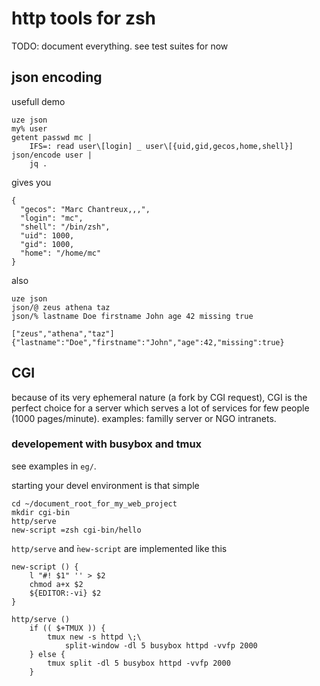 # http tools for zsh

TODO: document everything. see test suites for now

## json encoding

usefull demo

    uze json
    my% user
    getent passwd mc |
        IFS=: read user\[login] _ user\[{uid,gid,gecos,home,shell}]
    json/encode user |
        jq .

gives you

    {
      "gecos": "Marc Chantreux,,,",
      "login": "mc",
      "shell": "/bin/zsh",
      "uid": 1000,
      "gid": 1000,
      "home": "/home/mc"
    }

also

    uze json
    json/@ zeus athena taz
    json/% lastname Doe firstname John age 42 missing true

    ["zeus","athena","taz"]
    {"lastname":"Doe","firstname":"John","age":42,"missing":true}

## CGI

because of its very ephemeral nature (a fork by CGI request),
CGI is the perfect choice for a server which serves a lot of
services for few people (1000 pages/minute). examples:
familly server or NGO intranets.

### developement with busybox and tmux

see examples in `eg/`.

starting your devel environment is that simple

    cd ~/document_root_for_my_web_project
    mkdir cgi-bin
    http/serve
    new-script =zsh cgi-bin/hello

`http/serve` and ̀`new-script` are implemented like this

    new-script () {
        l "#! $1" '' > $2
        chmod a+x $2
        ${EDITOR:-vi} $2
    }

    http/serve ()
        if (( $+TMUX )) {
            tmux new -s httpd \;\
                split-window -dl 5 busybox httpd -vvfp 2000
        } else {
            tmux split -dl 5 busybox httpd -vvfp 2000
        }





